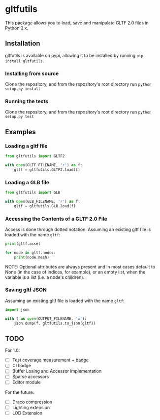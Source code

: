 # gltfutils
This package allows you to load, save and manipulate GLTF 2.0 files in Python 3.x.

## Installation

gltfutils is available on pypi, allowing it to be installed by running `pip install gltfutils`.

### Installing from source

Clone the repository, and from the repository's root directory run `python setup.py install`

### Running the tests

Clone the repository, and from the repository's root directory run `python setup.py test`

## Examples

### Loading a gltf file

```python
from gltfutils import GLTF2

with open(GLTF_FILENAME, 'r') as f:
	gltf = gltfutils.GLTF2.load(f)
```

### Loading a GLB file

```python
from gltfutils import GLB

with open(GLB_FILENAME, 'r') as f:
	gltf = gltfutils.GLB.load(f)
```

### Accessing the Contents of a GLTF 2.0 File

Access is done through dotted notation. Assuming an existing gltf file is loaded with the name `gltf`:

```python
print(gltf.asset

for node in gltf.nodes:
	print(node.mesh)
```

NOTE: Optional attributes are always present and in most cases default to None (in the case of indices, for example), or
an empty list, when the variable is a list (i.e. a node's children).

### Saving gltf JSON

Assuming an existing gltf file is loaded with the name `gltf`:

```python
import json

with f as open(OUTPUT_FILENAME, 'w'):
	json.dump(f, gltfutils.to_json(gltf))
```

## TODO

For 1.0:

- [ ] Test coverage measurement + badge
- [ ] CI badge
- [ ] Buffer Loaing and Accessor implementation
- [ ] Sparse accessors
- [ ] Editor module

For the future:
- [ ] Draco compression
- [ ] Lighting extension
- [ ] LOD Extension
